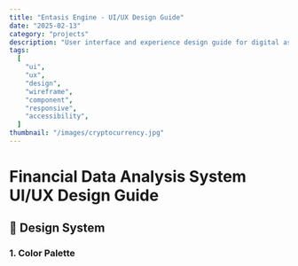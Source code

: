 ```yaml
---
title: "Entasis Engine - UI/UX Design Guide"
date: "2025-02-13"
category: "projects"
description: "User interface and experience design guide for digital asset data analysis system"
tags:
  [
    "ui",
    "ux",
    "design",
    "wireframe",
    "component",
    "responsive",
    "accessibility",
  ]
thumbnail: "/images/cryptocurrency.jpg"
---
```


# Financial Data Analysis System UI/UX Design Guide

## 🎨 Design System

### 1. Color Palette

